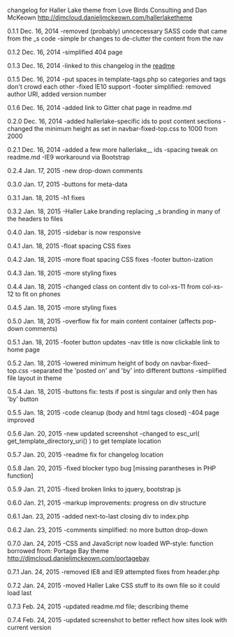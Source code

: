 changelog for Haller Lake theme from Love Birds Consulting and Dan McKeown
http://djmcloud.danieljmckeown.com/hallerlaketheme

0.1.1 Dec. 16, 2014
-removed (probably) unncecessary SASS code that came from the _s code
-simple br changes to de-clutter the content from the nav

0.1.2 Dec. 16, 2014
-simplified 404 page

0.1.3 Dec. 16, 2014
-linked to this changelog in the [readme](../readme.md)

0.1.5 Dec. 16, 2014
-put spaces in template-tags.php so categories and tags don't crowd each other
-fixed IE10 support
-footer simplified: removed author URI, added version number

0.1.6 Dec. 16, 2014
-added link to Gitter chat page in readme.md

0.2.0 Dec. 16, 2014
-added hallerlake-specific ids to post content sections
-changed the minimum height as set in navbar-fixed-top.css to 1000 from 2000

0.2.1 Dec. 16, 2014
-added a few more hallerlake__ ids
-spacing tweak on readme.md
-IE9 workaround via Bootstrap

0.2.4 Jan. 17, 2015
-new drop-down comments

0.3.0 Jan. 17, 2015
-buttons for meta-data

0.3.1 Jan. 18, 2015
-h1 fixes

0.3.2 Jan. 18, 2015
-Haller Lake branding replacing _s branding in many of the headers to files

0.4.0 Jan. 18, 2015
-sidebar is now responsive

0.4.1 Jan. 18, 2015
-float spacing CSS fixes

0.4.2 Jan. 18, 2015
-more float spacing CSS fixes
-footer button-ization

0.4.3 Jan. 18, 2015
-more styling fixes

0.4.4 Jan. 18, 2015
-changed class on content div to col-xs-11 from col-xs-12 to fit on phones

0.4.5 Jan. 18, 2015
-more styling fixes

0.5.0 Jan. 18, 2015
-overflow fix for main content container (affects pop-down comments)

0.5.1 Jan. 18, 2015
-footer button updates
-nav title is now clickable link to home page

0.5.2 Jan. 18, 2015
-lowered minimum height of body on navbar-fixed-top.css
-separated the 'posted on' and 'by' into different buttons
-simplified file layout in theme

0.5.4 Jan. 18, 2015
-buttons fix: tests if post is singular and only then has 'by' button

0.5.5 Jan. 18, 2015
-code cleanup (body and html tags closed)
-404 page improved

0.5.6 Jan. 20, 2015
-new updated screenshot
-changed to esc_url( get_template_directory_uri() ) to get template location

0.5.7 Jan. 20, 2015
-readme fix for changelog location

0.5.8 Jan. 20, 2015
-fixed blocker typo bug [missing parantheses in PHP function]

0.5.9 Jan. 21, 2015
-fixed broken links to jquery, bootstrap js

0.6.0 Jan. 21, 2015
-markup improvements: progress on div structure

0.6.1 Jan. 23, 2015
-added next-to-last closing div to index.php

0.6.2 Jan. 23, 2015
-comments simplified: no more button drop-down

0.7.0 Jan. 24, 2015
-CSS and JavaScript now loaded WP-style: function borrowed from:
	Portage Bay theme http://djmcloud.danieljmckeown.com/portagebay
	
0.7.1 Jan. 24, 2015
-removed IE8 and IE9 attempted fixes from header.php
	
0.7.2 Jan. 24, 2015
-moved Haller Lake CSS stuff to its own file so it could load last

0.7.3 Feb. 24, 2015
-updated readme.md file; describing theme

0.7.4 Feb. 24, 2015
-updated screenshot to better reflect how sites look with current version
